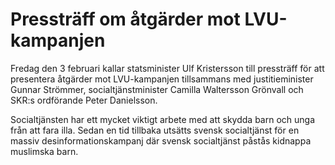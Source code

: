 # Pressträff om åtgärder mot LVU-kampanjen

Fredag den 3 februari kallar statsminister Ulf Kristersson till pressträff för att presentera åtgärder mot LVU-kampanjen tillsammans med justitieminister Gunnar Strömmer, socialtjänstminister Camilla Waltersson Grönvall och SKR:s ordförande Peter Danielsson.

Socialtjänsten har ett mycket viktigt arbete med att skydda barn och unga från att fara illa. Sedan en tid tillbaka utsätts svensk socialtjänst för en massiv desinformationskampanj där svensk socialtjänst påstås kidnappa muslimska barn.
